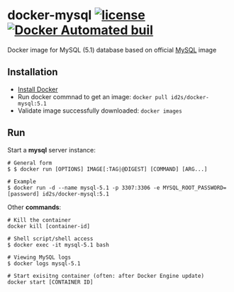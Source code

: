 # docker-mysql [![license](https://img.shields.io/github/license/mashape/apistatus.svg?maxAge=2592000)](LICENSE) [![Docker Automated buil](https://img.shields.io/docker/automated/jrottenberg/ffmpeg.svg)](https://hub.docker.com/u/id2s/docker-mysql/)

Docker image for MySQL (5.1) database based on official [MySQL](https://hub.docker.com/_/mysql/) image

## Installation

- [Install Docker](https://docs.docker.com/engine/installation/)
- Run docker commnad to get an image: `docker pull id2s/docker-mysql:5.1`
- Validate image successfully downloaded: `docker images`

## Run 

Start a **mysql** server instance:
    
    # General form
    $ $ docker run [OPTIONS] IMAGE[:TAG|@DIGEST] [COMMAND] [ARG...]
    
    # Example
    $ docker run -d --name mysql-5.1 -p 3307:3306 -e MYSQL_ROOT_PASSWORD=[password] id2s/docker-mysql:5.1

Other **commands**:

    # Kill the container
    docker kill [container-id]
    
    # Shell script/shell access
    $ docker exec -it mysql-5.1 bash
    
    # Viewing MySQL logs
    $ docker logs mysql-5.1
    
    # Start exisitng container (often: after Docker Engine update)
    docker start [CONTAINER ID]